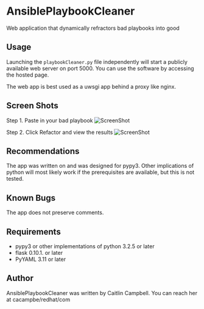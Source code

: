 # AnsiblePlaybookCleaner
Web application that dynamically refractors bad playbooks into good

## Usage

Launching the `playbookCleaner.py` file independently will start a publicly available web server on port 5000. You can use the software by accessing the hosted page.

The web app is best used as a uwsgi app behind a proxy like nginx.

## Screen Shots

Step 1.
Paste in your bad playbook
![ScreenShot](https://raw.githubusercontent.com/mholiv/AnsiblePlaybookCleaner/master/meta/img/shot1.png)

Step 2.
Click Refactor and view the results
![ScreenShot](https://raw.githubusercontent.com/mholiv/AnsiblePlaybookCleaner/master/meta/img/shot2.png)

## Recommendations

The app was written on and was designed for pypy3. Other implications of python will most likely work if the prerequisites are available, but this is not tested.

## Known Bugs

The app does not preserve comments.

## Requirements
- pypy3 or other implementations of python 3.2.5 or later
- flask 0.10.1. or later
- PyYAML 3.11 or later

## Author
AnsiblePlaybookCleaner was written by Caitlin Campbell. You can reach her at cacampbe/redhat/com
